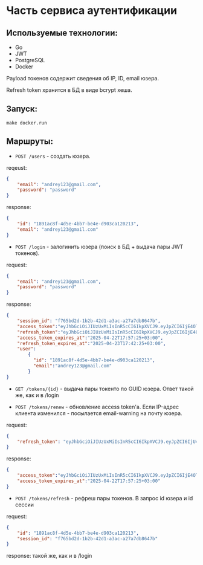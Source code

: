 # Часть сервиса аутентификации

## Используемые технологии:
- Go
- JWT
- PostgreSQL
- Docker

Payload токенов содержит сведения об IP, ID, email юзера.

Refresh token хранится в БД в виде bcrypt хеша.

## Запуск:
`make docker.run`

## Маршруты:
- `POST /users` - создать юзера.

reqeust:
```json
{
    "email": "andrey123@gmail.com",
    "password": "password"
}
```
response:
```json
{
    "id": "1891ac8f-4d5e-4bb7-be4e-d903ca120213",
    "email": "andrey123@gmail.com"
}
```

- `POST /login` - залогинить юзера (поиск в БД + выдача пары JWT токенов).

request:
```json
{
    "email": "andrey123@gmail.com",
    "password": "password"
}
```
response:
```json
{
    "session_id": "f765bd2d-1b2b-42d1-a3ac-a27a7db8647b",
    "access_token":"eyJhbGciOiJIUzUxMiIsInR5cCI6IkpXVCJ9.eyJpZCI6IjE4OTFhYzhmLTRkNWUtNGJiNy1iZTRlLWQ5MDNjYTEyMDIxMyIsImVtYWlsIjoiYW5kcmV5MTEyM0BnbWFpbC5jb20iLCJpcCI6Ils6OjFdOjUzNDU2Iiwic3ViIjoiYW5kcmV5MTEyM0BnbWFpbC5jb20iLCJleHAiOjE3NDUzMzM4NDUsImlhdCI6MTc0NTMzMjk0NSwianRpIjoiZTk4ODMxYmItYjI3Ny00YzllLWJjYjMtMGYyZGY1MTQwNWFkIn0.q2blD1efRad84dS6HWzOp8Rx4etBuvIyIwoQcjy7wmTqNUyMA7knUuY11Ssz3BsiTv0TbkeLLEdEGy_WiDDewQ",
    "refresh_token":"eyJhbGciOiJIUzUxMiIsInR5cCI6IkpXVCJ9.eyJpZCI6IjE4OTFhYzhmLTRkNWUtNGJiNy1iZTRlLWQ5MDNjYTEyMDIxMyIsImVtYWlsIjoiYW5kcmV5MTEyM0BnbWFpbC5jb20iLCJpcCI6Ils6OjFdOjUzNDU2Iiwic3ViIjoiYW5kcmV5MTEyM0BnbWFpbC5jb20iLCJleHAiOjE3NDU0MTkzNDUsImlhdCI6MTc0NTMzMjk0NSwianRpIjoiZjc2NWJkMmQtMWIyYi00MmQxLWEzYWMtYTI3YTdkYjg2NDdiIn0.e5_fTIf5V2bwUh3pA30L6BKqYYw-SADkBRyy5vMcGR5DAUtWxPYthEqlVZhk3c93yHMo24tOMjSWvW0I_VyKbg",
    "access_token_expires_at":"2025-04-22T17:57:25+03:00",
    "refresh_token_expires_at":"2025-04-23T17:42:25+03:00",
    "user":
        {
          "id": "1891ac8f-4d5e-4bb7-be4e-d903ca120213",
          "email":"andrey123@gmail.com"
        }
}
```

- `GET /tokens/{id}` - выдача пары токенто по GUID юзера. Ответ такой же, как и в /login

- `POST /tokens/renew` - обновление access token'а. Если IP-адрес клиента изменился - посылается email-warning на почту юзера.

request:
```json
{
    "refresh_token": "eyJhbGciOiJIUzUxMiIsInR5cCI6IkpXVCJ9.eyJpZCI6IjU4YTNjNDAyLThmYzgtNDk3MS05ODI2LWQxMDQ4NTc3NzRiMiIsImVtYWlsIjoibjFpa2l0YTEyM0BnbWFpbC5jb20iLCJpcCI6Ils6OjFdOjY1NDAxIiwic3ViIjoibjFpa2l0YTEyM0BnbWFpbC5jb20iLCJleHAiOjE3NDUzNjYxMzEsImlhdCI6MTc0NTI3OTczMSwianRpIjoiNTA0ZGNmMDYtODNjZS00YWIxLWE0Y2UtYjFlNmU2NWEyNDUxIn0.CsTnVzXWigfbJthVPaMO6yK90IIqjrowMrDmBr5a5dgXV5vuY2_TYi-rfx1yXsnH2-kR8YnMANQdE8n6APDRKA"
}
```
response:
```json
{
    "access_token":"eyJhbGciOiJIUzUxMiIsInR5cCI6IkpXVCJ9.eyJpZCI6IjE4OTFhYzhmLTRkNWUtNGJiNy1iZTRlLWQ5MDNjYTEyMDIxMyIsImVtYWlsIjoiYW5kcmV5MTEyM0BnbWFpbC5jb20iLCJpcCI6Ils6OjFdOjUzNDU2Iiwic3ViIjoiYW5kcmV5MTEyM0BnbWFpbC5jb20iLCJleHAiOjE3NDUzMzM4NDUsImlhdCI6MTc0NTMzMjk0NSwianRpIjoiZTk4ODMxYmItYjI3Ny00YzllLWJjYjMtMGYyZGY1MTQwNWFkIn0.q2blD1efRad84dS6HWzOp8Rx4etBuvIyIwoQcjy7wmTqNUyMA7knUuY11Ssz3BsiTv0TbkeLLEdEGy_WiDDewQ",
    "access_token_expires_at":"2025-04-22T17:57:25+03:00"
}
```

- `POST /tokens/refresh` - рефреш пары токенов. В запрос id юзера и id сессии

request:
```json
{
    "id": "1891ac8f-4d5e-4bb7-be4e-d903ca120213",
    "session_id": "f765bd2d-1b2b-42d1-a3ac-a27a7db8647b"
}
```
response: такой же, как и в /login
